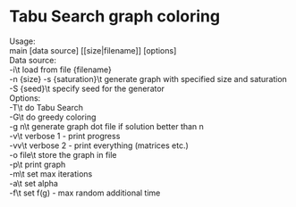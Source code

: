 # Tabu Search graph coloring

Usage:\
main [data source] [[size|filename]] [options]\
Data source:\
-i\t load from file {filename}\
-n {size} -s {saturation}\t generate graph with specified size and saturation\
-S {seed}\t specify seed for the generator\
Options:\
-T\t do Tabu Search\
-G\t do greedy coloring\
-g n\t generate graph dot file if solution better than n\
-v\t verbose 1 - print progress\
-vv\t verbose 2 - print everything (matrices etc.) \
-o file\t store the graph in file\
-p\t print graph\
-m\t set max iterations\
-a\t set alpha\
-f\t set f(g) - max random additional time